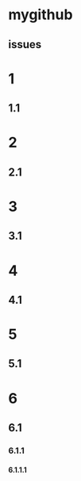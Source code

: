 mygithub
========

issues
----------

# 1
## 1.1

# 2
## 2.1

# 3
## 3.1

# 4
## 4.1

# 5
## 5.1

# 6
## 6.1
### 6.1.1
#### 6.1.1.1
